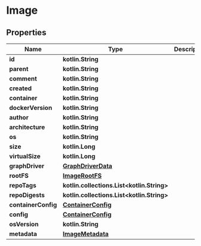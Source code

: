 
# Image

## Properties
Name | Type | Description | Notes
------------ | ------------- | ------------- | -------------
**id** | **kotlin.String** |  |
**parent** | **kotlin.String** |  |
**comment** | **kotlin.String** |  |
**created** | **kotlin.String** |  |
**container** | **kotlin.String** |  |
**dockerVersion** | **kotlin.String** |  |
**author** | **kotlin.String** |  |
**architecture** | **kotlin.String** |  |
**os** | **kotlin.String** |  |
**size** | **kotlin.Long** |  |
**virtualSize** | **kotlin.Long** |  |
**graphDriver** | [**GraphDriverData**](GraphDriverData.md) |  |
**rootFS** | [**ImageRootFS**](ImageRootFS.md) |  |
**repoTags** | **kotlin.collections.List&lt;kotlin.String&gt;** |  |  [optional]
**repoDigests** | **kotlin.collections.List&lt;kotlin.String&gt;** |  |  [optional]
**containerConfig** | [**ContainerConfig**](ContainerConfig.md) |  |  [optional]
**config** | [**ContainerConfig**](ContainerConfig.md) |  |  [optional]
**osVersion** | **kotlin.String** |  |  [optional]
**metadata** | [**ImageMetadata**](ImageMetadata.md) |  |  [optional]



